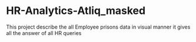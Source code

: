 # HR-Analytics-Atliq_masked
This project describe the all Employee prisons data in visual manner it gives all the answer of all HR queries
